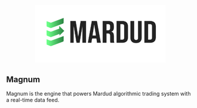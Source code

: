 </br >
<p align="center">
  <img src="./assets/logo.svg" alt="Mardud Logo" width="350">
</p>

## Magnum

Magnum is the engine that powers Mardud algorithmic trading system with a real-time data feed.
